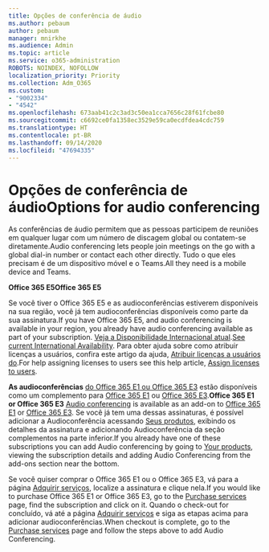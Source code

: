 ```yaml
---
title: Opções de conferência de áudio
ms.author: pebaum
author: pebaum
manager: mnirkhe
ms.audience: Admin
ms.topic: article
ms.service: o365-administration
ROBOTS: NOINDEX, NOFOLLOW
localization_priority: Priority
ms.collection: Adm_O365
ms.custom:
- "9002334"
- "4542"
ms.openlocfilehash: 673aab41c2c3ad3c50ea1cca7656c28f61fcbe80
ms.sourcegitcommit: c6692ce0fa1358ec3529e59ca0ecdfdea4cdc759
ms.translationtype: HT
ms.contentlocale: pt-BR
ms.lasthandoff: 09/14/2020
ms.locfileid: "47694335"
---
```

# <a name="options-for-audio-conferencing"></a><span data-ttu-id="6a217-102">Opções de conferência de áudio</span><span class="sxs-lookup"><span data-stu-id="6a217-102">Options for audio conferencing</span></span>

<span data-ttu-id="6a217-103">As conferências de áudio permitem que as pessoas participem de reuniões em qualquer lugar com um número de discagem global ou contatem-se diretamente.</span><span class="sxs-lookup"><span data-stu-id="6a217-103">Audio conferencing lets people join meetings on the go with a global dial-in number or contact each other directly.</span></span>  <span data-ttu-id="6a217-104">Tudo o que eles precisam é de um dispositivo móvel e o Teams.</span><span class="sxs-lookup"><span data-stu-id="6a217-104">All they need is a mobile device and Teams.</span></span>

<span data-ttu-id="6a217-105">**Office 365 E5**</span><span class="sxs-lookup"><span data-stu-id="6a217-105">**Office 365 E5**</span></span>

<span data-ttu-id="6a217-106">Se você tiver o Office 365 E5 e as audioconferências estiverem disponíveis na sua região, você já tem audioconferências disponíveis como parte da sua assinatura.</span><span class="sxs-lookup"><span data-stu-id="6a217-106">If you have Office 365 E5, and audio conferencing is available in your region, you already have audio conferencing available as part of your subscription.</span></span>   <span data-ttu-id="6a217-107">[Veja a Disponibilidade Internacional atual](https://go.microsoft.com/fwlink/p/?LinkID=839556).</span><span class="sxs-lookup"><span data-stu-id="6a217-107">[See current International Availability](https://go.microsoft.com/fwlink/p/?LinkID=839556).</span></span>  <span data-ttu-id="6a217-108">Para obter ajuda sobre como atribuir licenças a usuários, confira este artigo da ajuda, [Atribuir licenças a usuários do](https://docs.microsoft.com/microsoft-365/admin/manage/assign-licenses-to-users).</span><span class="sxs-lookup"><span data-stu-id="6a217-108">For help assigning licenses to users see this help article, [Assign licenses to users](https://docs.microsoft.com/microsoft-365/admin/manage/assign-licenses-to-users).</span></span>

<span data-ttu-id="6a217-109">**As audioconferências**
[do Office 365 E1 ou Office 365 E3](https://products.office.com/microsoft-teams/online-meeting-solutions#customerstoryregion2) estão disponíveis como um complemento para [Office 365 E1](https://www.microsoft.com/microsoft-365/business/office-365-enterprise-e1-business-software) ou [Office 365 E3](https://www.microsoft.com/microsoft-365/business/office-365-enterprise-e3-business-software).</span><span class="sxs-lookup"><span data-stu-id="6a217-109">**Office 365 E1 or Office 365 E3**
[Audio conferencing](https://products.office.com/microsoft-teams/online-meeting-solutions#customerstoryregion2) is available as an add-on to [Office 365 E1](https://www.microsoft.com/microsoft-365/business/office-365-enterprise-e1-business-software) or [Office 365 E3](https://www.microsoft.com/microsoft-365/business/office-365-enterprise-e3-business-software).</span></span>  <span data-ttu-id="6a217-110">Se você já tem uma dessas assinaturas, é possível adicionar a Audioconferência acessando [Seus produtos](https://go.microsoft.com/fwlink/p/?linkid=842054), exibindo os detalhes da assinatura e adicionando Audioconferência da seção complementos na parte inferior.</span><span class="sxs-lookup"><span data-stu-id="6a217-110">If you already have one of these subscriptions you can add Audio conferencing by going to [Your products](https://go.microsoft.com/fwlink/p/?linkid=842054), viewing the subscription details and adding Audio Conferencing from the add-ons section near the bottom.</span></span>

<span data-ttu-id="6a217-111">Se você quiser comprar o Office 365 E1 ou o Office 365 E3, vá para a página [Adquirir serviços](https://go.microsoft.com/fwlink/p/?linkid=868433), localize a assinatura e clique nela.</span><span class="sxs-lookup"><span data-stu-id="6a217-111">If you would like to purchase Office 365 E1 or Office 365 E3, go to the [Purchase services](https://go.microsoft.com/fwlink/p/?linkid=868433) page, find the subscription and click on it.</span></span>  <span data-ttu-id="6a217-112">Quando o check-out for concluído, vá até a página [Adquirir serviços](https://go.microsoft.com/fwlink/p/?linkid=868433) e siga as etapas acima para adicionar audioconferências.</span><span class="sxs-lookup"><span data-stu-id="6a217-112">When checkout is complete, go to the [Purchase services](https://go.microsoft.com/fwlink/p/?linkid=868433) page and follow the steps above to add Audio Conferencing.</span></span>
